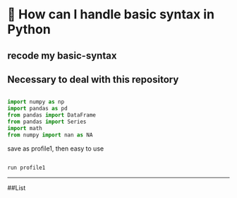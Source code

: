 # :yellow_heart: How can I handle basic syntax in Python 

## recode my basic-syntax 


## Necessary to deal with this repository
```python

import numpy as np
import pandas as pd
from pandas import DataFrame
from pandas import Series
import math
from numpy import nan as NA
```

save as profile1, then
easy to use 

```python

run profile1

```

---------------------
##List
